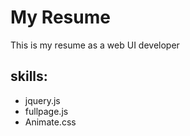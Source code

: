 # My Resume
This is my resume as a web UI developer

## skills:
* jquery.js
* fullpage.js
* Animate.css
